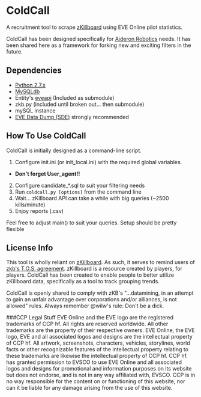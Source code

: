 ColdCall
========

A recruitment tool to scrape [zKillboard](https://zkillboard.com) using EVE Online pilot statistics.

ColdCall has been designed specifically for [Aideron Robotics](https://aideronrobotics.com) needs.  It has been shared here as a framework for forking new and exciting filters in the future.

Dependencies
------------
* [Python 2.7.x](http://www.python.org/getit/)
* [MySQLdb](http://mysql-python.sourceforge.net/MySQLdb.html#installation)
* Entity's [eveapi](https://github.com/ntt/eveapi) (Included as submodule)
* zkb.py (included until broken out... then submodule)
* mySQL instance
* [EVE Data Dump (SDE)](https://www.fuzzwork.co.uk/dump/) strongly recommended

How To Use ColdCall
-------------------
ColdCall is initially designed as a command-line script.  

1. Configure init.ini (or init_local.ini) with the required global variables.
  * **Don't forget User_agent!!**
2. Configure candidate_*.sql to suit your filtering needs
3. Run `coldcall.py [options]` from the command line
4. Wait... zKillboard API can take a while with big queries (~2500 kills/minute)
5. Enjoy reports (.csv)

Feel free to adjust main() to suit your queries.  Setup should be pretty flexible

License Info
------------
This tool is wholly reliant on [zKillboard](https://zkillboard.com).  As such, it serves to remind users of [zkb's T.O.S. agreement](https://zkillboard.com/information/tos/).  zKillboard is a resource created by players, for players.  ColdCall has been created to enable people to better utilize zKillboard data, specifically as a tool to track grouping trends.  

ColdCall is openly shared to comply with zKB's "...datamining, in an attempt to gain an unfair advantage over corporations and/or alliances, is not allowed" rules.  Always remember @wilw's rule: Don't be a dick.

###CCP Legal Stuff
EVE Online and the EVE logo are the registered trademarks of CCP hf. All rights are reserved worldwide. All other trademarks are the property of their respective owners. EVE Online, the EVE logo, EVE and all associated logos and designs are the intellectual property of CCP hf. All artwork, screenshots, characters, vehicles, storylines, world facts or other recognizable features of the intellectual property relating to these trademarks are likewise the intellectual property of CCP hf. CCP hf. has granted permission to EVSCO to use EVE Online and all associated logos and designs for promotional and information purposes on its website but does not endorse, and is not in any way affiliated with, EVSCO. CCP is in no way responsible for the content on or functioning of this website, nor can it be liable for any damage arising from the use of this website.
